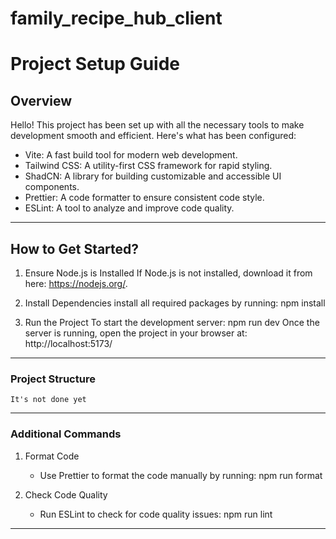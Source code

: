 # family_recipe_hub_client
# Project Setup Guide

## Overview

Hello! This project has been set up with all the necessary tools to make development smooth and efficient. Here's what has been configured:

- Vite: A fast build tool for modern web development.
- Tailwind CSS: A utility-first CSS framework for rapid styling.
- ShadCN: A library for building customizable and accessible UI components.
- Prettier: A code formatter to ensure consistent code style.
- ESLint: A tool to analyze and improve code quality.
---

## How to Get Started?
1. Ensure Node.js is Installed
    If Node.js is not installed, download it from here: https://nodejs.org/.

2. Install Dependencies
   install all required packages by running: npm install
3. Run the Project
    To start the development server: npm run dev
    Once the server is running, open the project in your browser at: http://localhost:5173/
---

### Project Structure
    It's not done yet
---

### Additional Commands

1. Format Code
   - Use Prettier to format the code manually by running: npm run format

2. Check Code Quality
   - Run ESLint to check for code quality issues: npm run lint

---


